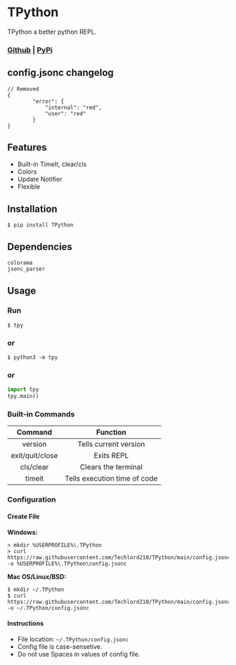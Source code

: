# **TPython**
TPython a better python REPL.
### [Github](https://github.com/Techlord210/TPython) | [PyPi](https://pypi.org/project/TPython/)

## **config.jsonc changelog**
```jsonc
// Removed
{
        "error": {
            "internal": "red",
            "user": "red"
        }
}
```

## Features
- Built-in TimeIt, clear/cls
- Colors
- Update Notifier 
- Flexible

## Installation
```
$ pip install TPython
```

## Dependencies
```
colorama
jsonc_parser
```

## **Usage**

### **Run**
```
$ tpy
```
### or
```
$ python3 -m tpy
```
### or
```py
import tpy
tpy.main()
```

### **Built-in Commands**
|     Command     |          Function            |
| :-------------: | :--------------------------: |
|     version     |    Tells current version     |
| exit/quit/close |          Exits REPL          |
|    cls/clear    |     Clears the terminal      |
|     timeit      | Tells execution time of code |

### **Configuration**

#### **Create File**
**Windows:**
```
> mkdir %USERPROFILE%\.TPython
> curl https://raw.githubusercontent.com/Techlord210/TPython/main/config.jsonc -o %USERPROFILE%\.TPython\config.jsonc
```
**Mac OS/Linux/BSD:**
```
$ mkdir ~/.TPython
$ curl https://raw.githubusercontent.com/Techlord210/TPython/main/config.jsonc -o ~/.TPython/config.jsonc
```

#### **Instructions**
- File location: `~/.TPython/config.jsonc`
- Config file is case-sensetive.
- Do not use Spaces in values of config file.